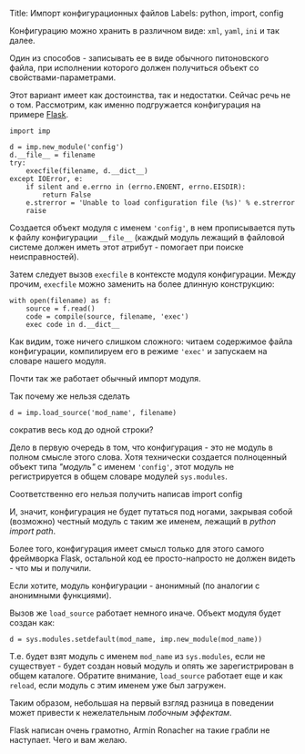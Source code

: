 Title: Импорт конфигурационных файлов
Labels: python, import, config

Конфигурацию можно хранить в различном виде: `xml`, `yaml`, `ini` и так далее.

Один из способов - записывать ее в виде обычного питоновского файла,
при исполнении которого должен получиться объект со свойствами-параметрами.

Этот вариант имеет как достоинства, так и недостатки. Сейчас речь не о том.
Рассмотрим, как именно подгружается конфигурация на примере
[Flask](https://github.com/mitsuhiko/flask/blob/master/flask/config.py#L123).

    import imp

    d = imp.new_module('config')
    d.__file__ = filename
    try:
        execfile(filename, d.__dict__)
    except IOError, e:
        if silent and e.errno in (errno.ENOENT, errno.EISDIR):
            return False
        e.strerror = 'Unable to load configuration file (%s)' % e.strerror
        raise

Создается объект модуля с именем `'config'`, в нем прописывается путь
к файлу конфигурации `__file__` (каждый модуль лежащий в файловой системе
должен иметь этот атрибут - помогает при поиске неисправностей).

Затем следует вызов `execfile` в контексте модуля конфигурации. Между прочим,
`execfile` можно заменить на более длинную конструкцию:

    with open(filename) as f:
        source = f.read()
        code = compile(source, filename, 'exec')
        exec code in d.__dict__

Как видим, тоже ничего слишком сложного: читаем содержимое файла конфигурации,
компилируем его в режиме `'exec'` и запускаем на словаре нашего модуля.

Почти так же работает обычный импорт модуля.

Так почему же нельзя сделать

    d = imp.load_source('mod_name', filename)

сократив весь код до одной строки?

Дело в первую очередь в том, что конфигурация - это не модуль в полном смысле
этого слова. Хотя технически создается полноценный объект типа *"модуль"*
с именем `'config'`, этот модуль не регистрируется в общем словаре модулей
`sys.modules`.

Соответственно его нельзя получить написав import config

И, значит, конфигурация не будет путаться под ногами, закрывая собой
(возможно) честный модуль с таким же именем, лежащий в *python import path*.

Более того, конфигурация имеет смысл только для этого самого фреймворка Flask,
остальной код ее просто-напросто не должен видеть - что мы и получили.

Если хотите, модуль конфигурации - анонимный
(по аналогии с анонимными функциями).

Вызов же `load_source` работает немного иначе. Объект модуля будет создан
как:

    d = sys.modules.setdefault(mod_name, imp.new_module(mod_name))

Т.е. будет взят модуль с именем `mod_name` из `sys.modules`,
если не существует - будет создан новый модуль и опять же зарегистрирован
в общем каталоге. Обратите внимание, `load_source` работает еще и как
`reload`, если модуль с этим именем уже был загружен.

Таким образом, небольшая на первый взгляд разница в поведении может
привести к нежелательным *побочным эффектам*.

Flask написан очень грамотно, Armin Ronacher на такие грабли не наступает.
Чего и вам желаю.


